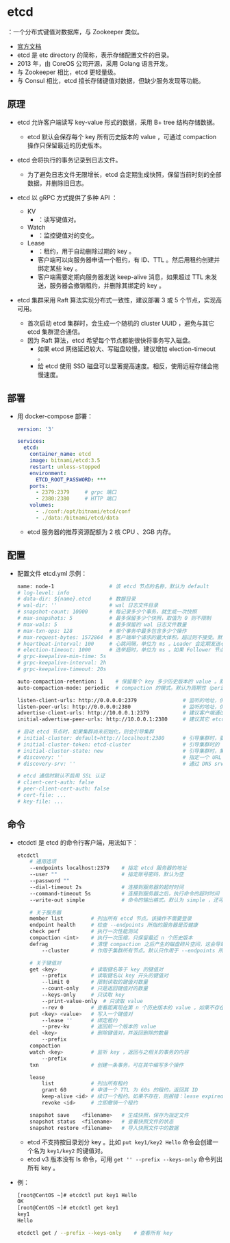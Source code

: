 # etcd

：一个分布式键值对数据库，与 Zookeeper 类似。
- [官方文档](https://etcd.io/docs/v3.5/)
- etcd 是 etc directory 的简称，表示存储配置文件的目录。
- 2013 年，由 CoreOS 公司开源，采用 Golang 语言开发。
- 与 Zookeeper 相比，etcd 更轻量级。
- 与 Consul 相比，etcd 擅长存储键值对数据，但缺少服务发现等功能。

## 原理

- etcd 允许客户端读写 key-value 形式的数据，采用 B+ tree 结构存储数据。
  - etcd 默认会保存每个 key 所有历史版本的 value ，可通过 compaction 操作只保留最近的历史版本。
- etcd 会将执行的事务记录到日志文件。
  - 为了避免日志文件无限增长，etcd 会定期生成快照，保留当前时刻的全部数据，并删除旧日志。

- etcd 以 gRPC 方式提供了多种 API ：
  - KV
    - ：读写键值对。
  - Watch
    - ：监控键值对的变化。
  - Lease
    - ：租约，用于自动删除过期的 key 。
    - 客户端可以向服务器申请一个租约，有 ID、TTL 。然后用租约创建并绑定某些 key 。
    - 客户端需要定期向服务器发送 keep-alive 消息，如果超过 TTL 未发送，服务器会撤销租约，并删除其绑定的 key 。

- etcd 集群采用 Raft 算法实现分布式一致性，建议部署 3 或 5 个节点，实现高可用。
  - 首次启动 etcd 集群时，会生成一个随机的 cluster UUID ，避免与其它 etcd 集群混合通信。
  - 因为 Raft 算法，etcd 希望每个节点都能很快将事务写入磁盘。
    - 如果 etcd 网络延迟较大、写磁盘较慢，建议增加 election-timeout 。
    - 给 etcd 使用 SSD 磁盘可以显著提高速度。相反，使用远程存储会拖慢速度。

## 部署

- 用 docker-compose 部署：
  ```yml
  version: '3'

  services:
    etcd:
      container_name: etcd
      image: bitnami/etcd:3.5
      restart: unless-stopped
      environment:
        ETCD_ROOT_PASSWORD: ***
      ports:
        - 2379:2379     # grpc 端口
        - 2380:2380     # HTTP 端口
      volumes:
        - ./conf:/opt/bitnami/etcd/conf
        - ./data:/bitnami/etcd/data
  ```
  - etcd 服务器的推荐资源配额为 2 核 CPU 、2GB 内存。

## 配置

- 配置文件 etcd.yml 示例：
  ```sh
  name: node-1                  # 该 etcd 节点的名称，默认为 default
  # log-level: info
  # data-dir: ${name}.etcd      # 数据目录
  # wal-dir: ''                 # wal 日志文件目录
  # snapshot-count: 10000       # 每记录多少个事务，就生成一次快照
  # max-snapshots: 5            # 最多保留多少个快照，取值为 0 则不限制
  # max-wals: 5                 # 最多保留的 wal 日志文件数量
  # max-txn-ops: 128            # 单个事务中最多包含多少个操作
  # max-request-bytes: 1572864  # 客户端单个请求的最大体积，超过则不接受。默认为 1.5MB
  # heartbeat-interval: 100     # 心跳间隔，单位为 ms 。Leader 会定期发送心跳包给其它 Follower 节点。建议通过 ping 命令测得网络 RTT ，用作心跳间隔
  # election-timeout: 1000      # 选举超时，单位为 ms 。如果 Follower 节点超过一定时长没有收到心跳包，则选举一个节点担任新 Leader
  # grpc-keepalive-min-time: 5s
  # grpc-keepalive-interval: 2h
  # grpc-keepalive-timeout: 20s

  auto-compaction-retention: 1    # 保留每个 key 多少历史版本的 value 。默认为 0 ，即不限制
  auto-compaction-mode: periodic  # compaction 的模式。默认为周期性（periodic），即保留最近 n 个小时的历史版本。可选为 revision ，即保留最近 n 个历史版本

  listen-client-urls: http://0.0.0.0:2379               # 监听的地址，供客户端连接。默认为 localhost
  listen-peer-urls: http://0.0.0.0:2380                 # 监听的地址，供集群其它 etcd 节点连接
  advertise-client-urls: http://10.0.0.1:2379           # 建议客户端通过该地址访问该节点
  initial-advertise-peer-urls: http://10.0.0.1:2380     # 建议其它 etcd 节点通过该地址访问该节点

  # 启动 etcd 节点时，如果集群尚未初始化，则会引导集群
  # initial-cluster: default=http://localhost:2380      # 引导集群时，要连接的 etcd 节点地址。例如 node-1=https://10.0.0.1:2380,node-2=https://10.0.0.2:2380
  # initial-cluster-token: etcd-cluster                 # 引导集群时的 token 。设置一个独特的字符串，可避免与其它集群混合通信
  # initial-cluster-state: new                          # 引导集群时，集群的状态。取值为 new 表示初次启动集群，取值为 existing 表示已有集群
  # discovery: ''                                       # 指定一个 URL ，通过它自动发现其它 etcd 节点，适合节点经常变化的情况
  # discovery-srv: ''                                   # 通过 DNS srv domain 来自动发现其它 etcd 节点

  # etcd 通信时默认不启用 SSL 认证
  # client-cert-auth: false
  # peer-client-cert-auth: false
  # cert-file: ...
  # key-file: ...
  ```

## 命令

- etcdctl 是 etcd 的命令行客户端，用法如下：
  ```sh
  etcdctl
      # 通用选项
      --endpoints localhost:2379    # 指定 etcd 服务器的地址
      --user ""                     # 指定账号密码，默认为空
      --password ""
      --dial-timeout 2s             # 连接到服务器的超时时间
      --command-timeout 5s          # 连接到服务器之后，执行命令的超时时间
      --write-out simple            # 命令的输出格式。默认为 simple ，还可选 fields、json、protobuf、table

      # 关于服务器
      member list         # 列出所有 etcd 节点。该操作不需要登录
      endpoint health     # 检查 --endpoints 所指的服务器是否健康
      check perf          # 执行一次性能测试
      compaction <int>    # 执行一次压缩，只保留最近 n 个历史版本
      defrag              # 清理 compaction 之后产生的磁盘碎片空间，这会导致服务器暂停读写数据
          --cluster       # 作用于集群所有节点。默认只作用于 --endpoints 所指的服务器

      # 关于键值对
      get <key>           # 读取键名等于 key 的键值对
          --prefix        # 读取键名以 key 开头的键值对          
          --limit 0       # 限制读取的键值对数量
          --count-only    # 只是返回键值对的数量
          --keys-only     # 只读取 key
          --print-value-only  # 只读取 value
          --rev 0         # 查看距离现在第 n 个历史版本的 value 。如果不存在，则报错：required revision is a future revision
      put <key> <value>   # 写入一个键值对
          --lease ''      # 绑定租约
          --prev-kv       # 返回前一个版本的 value
      del <key>           # 删除键值对，并返回删除的数量
          --prefix
      compaction
      watch <key>         # 监听 key ，返回与之相关的事务的内容
          --prefix
      txn                 # 创建一条事务，可在其中编写多个操作

      lease
          list            # 列出所有租约
          grant 60        # 申请一个 TTL 为 60s 的租约，返回其 ID
          keep-alive <id> # 续订一个租约。如果不存在，则报错：lease expired or revoked
          revoke <id>     # 立即撤销一个租约

      snapshot save    <filename>   # 生成快照，保存为指定文件
      snapshot status  <filename>   # 查看快照文件的状态
      snapshot restore <filename>   # 导入快照文件中的数据
  ```
  - etcd 不支持按目录划分 key 。比如 `put key1/key2 Hello` 命令会创建一个名为 `key1/key2` 的键值对。
  - etcd v3 版本没有 ls 命令，可用 `get '' --prefix --keys-only` 命令列出所有 key 。

- 例：
  ```sh
  [root@CentOS ~]# etcdctl put key1 Hello
  OK
  [root@CentOS ~]# etcdctl get key1
  key1
  Hello
  ```
  ```sh
  etcdctl get / --prefix --keys-only    # 查看所有 key
  ```
